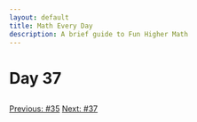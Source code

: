 ```yaml
---
layout: default
title: Math Every Day
description: A brief guide to Fun Higher Math
---
```

# Day 37

## 

<div class="day-nav-wrapper">
  <a href="./day35.html" class="day-nav__link">Previous: #35</a>
  <a href="./day37.html" class="day-nav__link">Next: #37</a>
</div>


